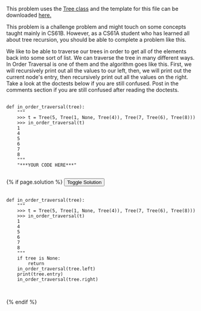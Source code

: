 <p>
  This problem uses the <a href="http://markmiyashita.com/cs61a/code/tree_recursion/tree.py">Tree class</a> and the template for this file can be downloaded <a href="http://markmiyashita.com/cs61a/code/tree_recursion/in_order_traversal.py">here.</a>
</p>

<p>
  This problem is a challenge problem and might touch on some concepts taught mainly in CS61B. However, as a CS61A student who has learned all about tree recursion, you should be able to complete a problem like this.
</p>

<p>
  We like to be able to traverse our trees in order to get all of the elements back into some sort of list. We can traverse the tree in many different ways. In Order Traversal is one of them and the algorithm goes like this. First, we will recursively print out all the values to our left, then, we will print out the current node's entry, then recursively print out all the values on the right. Take a look at the doctests below if you are still confused. Post in the comments section if you are still confused after reading the doctests.
</p>

<pre>
  <code class="prettyprint">
def in_order_traversal(tree):
    """
    >>> t = Tree(5, Tree(1, None, Tree(4)), Tree(7, Tree(6), Tree(8)))
    >>> in_order_traversal(t)
    1
    4
    5
    6
    7
    8
    """
    "***YOUR CODE HERE***"
  </code>
</pre>

{% if page.solution %}
<button onclick="toggleSolution()">Toggle Solution</button>

<div class="solution">
  <pre>
    <code class="prettyprint">
def in_order_traversal(tree):
    """
    >>> t = Tree(5, Tree(1, None, Tree(4)), Tree(7, Tree(6), Tree(8)))
    >>> in_order_traversal(t)
    1
    4
    5
    6
    7
    8
    """
    if tree is None:
        return
    in_order_traversal(tree.left)
    print(tree.entry)
    in_order_traversal(tree.right)
    </code>
  </pre>
  
  <p>
    
  </p>
</div>
{% endif %}
